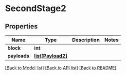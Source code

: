 # SecondStage2

## Properties
Name | Type | Description | Notes
------------ | ------------- | ------------- | -------------
**block** | **int** |  | 
**payloads** | [**list[Payload2]**](Payload2.md) |  | 

[[Back to Model list]](../README.md#documentation-for-models) [[Back to API list]](../README.md#documentation-for-api-endpoints) [[Back to README]](../README.md)



